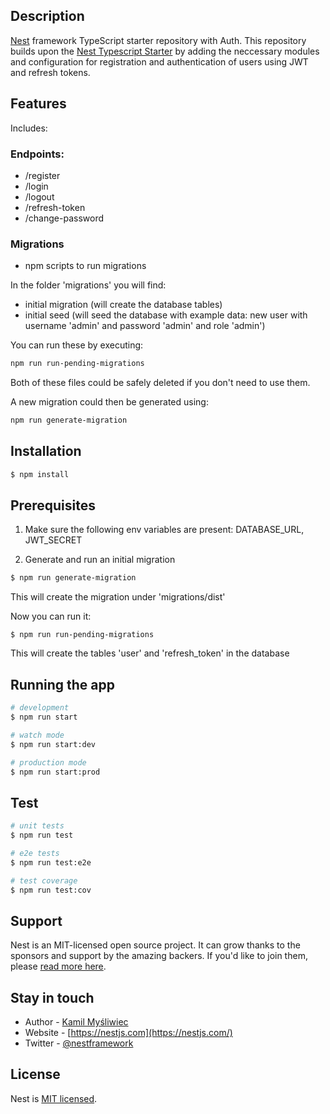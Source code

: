## Description

[Nest](https://github.com/nestjs/nest) framework TypeScript starter repository with Auth.
This repository builds upon the [Nest Typescript Starter](https://github.com/nestjs/typescript-starter) by adding the neccessary modules and configuration for registration and authentication of users using JWT and refresh tokens.

## Features

Includes:

### Endpoints:
- /register
- /login
- /logout
- /refresh-token
- /change-password

### Migrations

- npm scripts to run migrations

In the folder 'migrations' you will find:
- initial migration (will create the database tables)
- initial seed (will seed the database with example data: new user with username 'admin' and password 'admin' and role 'admin')

You can run these by executing: 
```bash
npm run run-pending-migrations
```

Both of these files could be safely deleted if you don't need to use them.

A new migration could then be generated using:

```bash
npm run generate-migration
```

## Installation

```bash
$ npm install
```

## Prerequisites

1. Make sure the following env variables are present: DATABASE_URL, JWT_SECRET

2. Generate and run an initial migration
```bash
$ npm run generate-migration
```
This will create the migration under 'migrations/dist'

Now you can run it:
```
$ npm run run-pending-migrations
```
This will create the tables 'user' and 'refresh_token' in the database

## Running the app

```bash
# development
$ npm run start

# watch mode
$ npm run start:dev

# production mode
$ npm run start:prod
```

## Test

```bash
# unit tests
$ npm run test

# e2e tests
$ npm run test:e2e

# test coverage
$ npm run test:cov
```

## Support

Nest is an MIT-licensed open source project. It can grow thanks to the sponsors and support by the amazing backers. If you'd like to join them, please [read more here](https://docs.nestjs.com/support).

## Stay in touch

- Author - [Kamil Myśliwiec](https://twitter.com/kammysliwiec)
- Website - [https://nestjs.com](https://nestjs.com/)
- Twitter - [@nestframework](https://twitter.com/nestframework)

## License

  Nest is [MIT licensed](https://github.com/nestjs/nest/blob/master/LICENSE).
